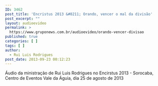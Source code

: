 ```yaml
---
ID: 3462
post_title: 'Encristus 2013 &#8211; Orando, vencer o mal da divisão'
post_excerpt: ""
layout: audioevideo
permalink: >
  https://www.gruponews.com.br/audioevideo/orando-vencer-divisao
published: true
categories: [ ]
tags: [ ]
author:
  - Rui Luis Rodrigues
post_date: 2013-09-23 00:12:23
---
```

Áudio da ministração de Rui Luis Rodrigues no Encirstus 2013 - Sorocaba, Centro de Eventos Vale da Águia, dia 25 de agosto de 2013